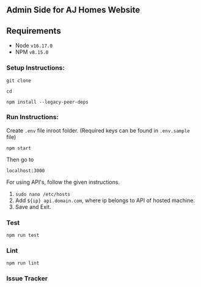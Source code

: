 ## Admin Side for AJ Homes Website

## Requirements

- Node `v16.17.0`
- NPM `v8.15.0`

### Setup Instructions:

`git clone`

`cd `

`npm install --legacy-peer-deps`

### Run Instructions:

Create `.env` file inroot folder. (Required keys can be found in `.env.sample` file)

`npm start`

Then go to 

`localhost:3000` 

For using API's, follow the given instructions.

1.  `sudo nano /etc/hosts`
2.  Add `${ip} api.domain.com`, where ip belongs to API of hosted machine.
3.  Save and Exit.

### Test

`npm run test`

### Lint

`npm run lint`

### Issue Tracker


